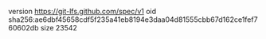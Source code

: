 version https://git-lfs.github.com/spec/v1
oid sha256:ae6dbf45658cdf5f235a41eb8194e3daa04d81555cbb67d162ce1fef760602db
size 23542
